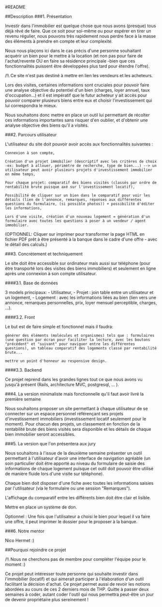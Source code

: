 #README 

##Description
###1. Présentation

Investir dans l'immobilier est quelque chose que nous avons (presque) tous déjà rêvé de faire. Que ce soit pour soi-même ou pour espérer en tirer un revenu régulier, nous pouvons très rapidement nous perdre face à la masse des éléments à prendre en compte et leur complexité.

Nous nous plaçons ici dans le cas précis d'une personne souhaitant acquérir un bien pour le mettre à la location (et non pas pour faire de l'achat/revente OU en faire sa résidence principale -bien que ces fonctionnalités puissent être développées plus tard pour étendre l'offre).

/!\ Ce site n'est pas destiné à mettre en lien les vendeurs et les acheteurs.

Lors des visites, certaines informations sont cruciales pour pouvoir faire une analyse objective du potentiel d'un bien (charges, loyer annuel, taux d'occupation...) et il est impératif que le futur acheteur y ait accès pour pouvoir comparer plusieurs biens entre eux et choisir l’investissement qui lui correspondra le mieux.

Nous souhaitons donc mettre en place un outil lui permettant de récolter ces informations importantes sans risquer d'en oublier, et d'obtenir une analyse objective des biens qu'il a visités.


###2. Parcours utilisateur

L'utilisateur du site doit pouvoir avoir accès aux fonctionnalités suivantes :

    Connexion à son compte,

    Création d'un projet immobilier (descriptif avec les critères de choix -ex: budget à allouer, périmètre de recherche, type de bien...) --> un utilisateur peut avoir plusieurs projets d'investissement immobilier en même temps,

    Pour chaque projet: comparatif des biens visités (classés par ordre de rentabilité brute puisque axé sur l'investissement locatif),

    Possibilité de cliquer sur un bien dans le comparatif pour voir les détails (lien de l'annonce, remarques, réponses aux différentes questions du formulaire, (si possible photos)) + possibilité d'éditer les informations,

    Lors d'une visite, création d'un nouveau logement = génération d'un formulaire avec toutes les questions à poser à un vendeur / agent immobilier.

(OPTIONNEL: Cliquer sur imprimer pour transformer la page HTML en fichier PDF prêt à être présenté à la banque dans le cadre d'une offre - avec le détail des calculs.)



###3. Concrètement et techniquement

Le site doit être accessible sur ordinateur mais aussi sur téléphone (pour être transporté lors des visites des biens immobiliers) et seulement en ligne après une connexion à son compte utilisateur.

####3.1. Base de données

3 models principaux: - Utilisateur, - Projet : join table entre un utilisateur et un logement, - Logement : avec les informations liées au bien (lien vers une annonce, remarques personnelles, prix, loyer mensuel perceptible, charges, ...).


####3.2. Front

Le but est de faire simple et fonctionnel mais il faudra:

    générer des éléments (molécules et organismes) tels que : formulaires (une question par écran pour faciliter la lecture, avec les boutons "précédent" et "suivant" pour naviguer entre les différentes questions), un tableau comparatif des logements classé par rentabilité brute...

    mettre un point d'honneur au responsive design.

####3.3. Backend

Ce projet reprend dans les grandes lignes tout ce que nous avons vu jusqu'à présent (Rails, architecture MVC, postgresql, ... ).



###4. La version minimaliste mais fonctionnelle qu'il faut avoir livré la première semaine

Nous souhaitons proposer un site permettant à chaque utilisateur de se connecter sur un espace personnel référençant ses projets d'investissement immobiliers (investissement locatif seulement pour le moment). Pour chacun des projets, un classement en fonction de la rentabilité brute des biens visités sera disponible et les détails de chaque bien immobilier seront accessibles.


###5. La version que l'on présentera aux jury

Nous souhaitons à l'issue de la deuxième semaine présenter un outil permettant à l'utilisateur d'avoir une interface de navigation agréable (un soin particulier doit être apporté au niveau du formulaire de saisie des informations de chaque logement puisque cet outil doit pouvoir être utilisé de manière fluide lors d'une visite sur téléphone).

Chaque bien doit disposer d'une fiche avec toutes les informations saisies par l'utilisateur (via le formulaire ou une session "Remarques").

L'affichage du comparatif entre les différents bien doit être clair et lisible.

Mettre en place un système de don.

Optionnel : Une fois que l'utilisateur a choisi le bien pour lequel il va faire une offre, il peut imprimer le dossier pour le proposer à la banque.


###6. Notre mentor

Nico Hermet :)


##Pourquoi rejoindre ce projet

/!\ Nous ne cherchons pas de membre pour compléter l'équipe pour le moment :)

Ce projet peut intéresser toute personne qui souhaite investir dans l'immobilier (locatif) et qui aimerait participer à l'élaboration d'un outil facilitant la décision d'achat. Ce projet permet aussi de revoir les notions abordées au cours de ces 2 derniers mois de THP. Quitte à passer deux semaines à coder, autant coder l'outil qui nous permettra peut-être un jour de devenir propriétaire plus sereinement !
